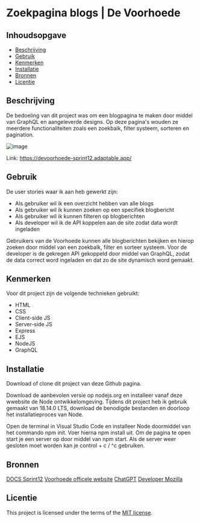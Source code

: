 # Zoekpagina blogs | De Voorhoede

## Inhoudsopgave

  * [Beschrijving](#beschrijving)
  * [Gebruik](#gebruik)
  * [Kenmerken](#kenmerken)
  * [Installatie](#installatie)
  * [Bronnen](#bronnen)
  * [Licentie](#licentie)

## Beschrijving

De bedoeling van dit project was om een blogpagina te maken door middel van GraphQL en aangeleverde designs. Op deze pagina's wouden ze meerdere functionaliteiten zoals een zoekbalk, filter systeem, sorteren en pagination.

![image](https://github.com/RickVellingaa/voorhoede-fdnd-sprint12/assets/112856287/377a47d2-f5f4-4c0e-b6fa-ac163c8db9f0)

Link: https://devoorhoede-sprint12.adaptable.app/

## Gebruik

De user stories waar ik aan heb gewerkt zijn:

 * Als gebruiker wil ik een overzicht hebben van alle blogs
 * Als gebruiker wil ik kunnen zoeken op een specifiek blogbericht
 * Als gebruiker wil ik kunnen filteren op blogberichten
 * Als developer wil ik de API koppelen aan de site zodat data wordt ingeladen

Gebruikers van de Voorhoede kunnen alle blogberichten bekijken en hierop zoeken door middel van een zoekbalk, filter en sorteer systeem. Voor de developer is de gekregen API gekoppeld door middel van GraphQL, zodat de data correct word ingeladen en dat zo de site dynamisch word gemaakt.

## Kenmerken

<!-- Bij Kenmerken staat welke technieken zijn gebruikt en hoe. Wat is de HTML structuur? Wat zijn de belangrijkste dingen in CSS? Wat is er met JS gedaan en hoe? Misschien heb je iets met NodeJS gedaan, of heb je een framwork of library gebruikt? -->

Voor dit project zijn de volgende technieken gebruikt: 

 * HTML
 * CSS
 * Client-side JS
 * Server-side JS
 * Express
 * EJS
 * NodeJS
 * GraphQL

## Installatie

Download of clone dit project van deze Github pagina.

Download de aanbevolen versie op nodejs.org en installeer vanaf deze wwebsite de Node ontwikkelomgeving. Tijdens dit project heb ik gebruik gemaakt van 18.14.0 LTS, download de benodigde bestanden en doorloop het installatieproces van Node.

Open de terminal in Visual Studio Code en installeer Node doormiddel van het commando npm init. Voer hierna npm install uit. Om de pagina te open start je een server op door middel van npm start. Als de server weer gesloten moet worden kan je control + c / ^c gebruiken.

## Bronnen

[DOCS Sprint12](https://github.com/RickVellingaa/voorhoede-fdnd-sprint12/blob/main/docs/FDND%20API%20Assignment.pdf)
[Voorhoede officele website](https://www.voorhoede.nl/en/)
[ChatGPT](https://chat.openai.com/)
[Developer Mozilla](https://developer.mozilla.org/en-US/docs/Web/API/Location)

## Licentie

This project is licensed under the terms of the [MIT license](./LICENSE).
